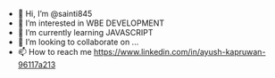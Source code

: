 - 👋 Hi, I’m @sainti845
- 👀 I’m interested in WBE DEVELOPMENT
- 🌱 I’m currently learning JAVASCRIPT
- 💞️ I’m looking to collaborate on ...
- 📫 How to reach me https://www.linkedin.com/in/ayush-kapruwan-96117a213

<!---
sainti845/sainti845 is a ✨ special ✨ repository because its `README.md` (this file) appears on your GitHub profile.
You can click the Preview link to take a look at your changes.
--->
